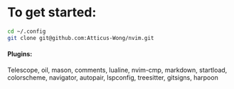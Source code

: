 # To get started:
```zsh
cd ~/.config
git clone git@github.com:Atticus-Wong/nvim.git
```
#### Plugins:
Telescope, oil, mason, comments, lualine, nvim-cmp, markdown, startload, colorscheme, navigator, autopair, lspconfig, treesitter, gitsigns, harpoon
